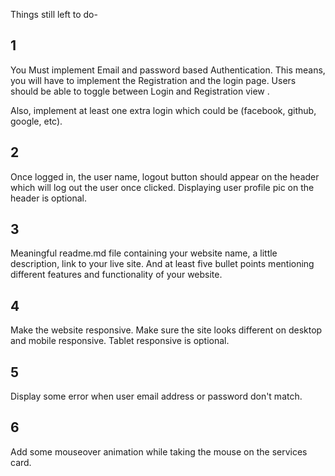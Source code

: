 Things still left to do-

## 1
You Must implement Email and password based Authentication. This means, you will have to implement the Registration and the login page. Users should be able to toggle between Login and Registration view .

Also, implement at least one extra login which could be (facebook, github, google, etc).

## 2
Once logged in, the user name, logout button should appear on the header which will log out the user once clicked. Displaying user profile pic on the header is optional.

## 3
Meaningful readme.md file containing your website name, a little description, link to your live site. And at least five bullet points mentioning different features and functionality of your website.

## 4
Make the website responsive. Make sure the site looks different on desktop and mobile responsive. Tablet responsive is optional.

## 5
Display some error when user email address or password don't match.

## 6
Add some mouseover animation while taking the mouse on the services card. 
